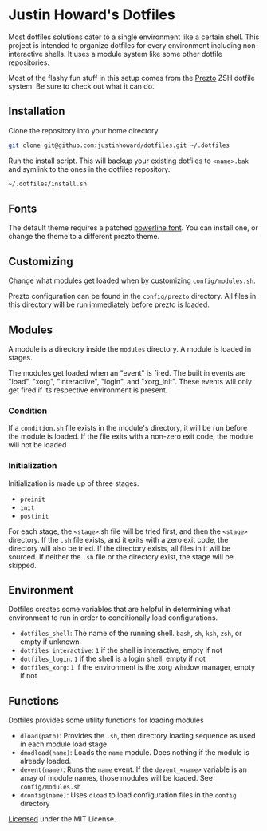 # Justin Howard's Dotfiles

Most dotfiles solutions cater to a single environment like a certain shell. This project is
intended to organize dotfiles for every environment including non-interactive shells. It uses
a module system like some other dotfile repositories.

Most of the flashy fun stuff in this setup comes from the [Prezto](https://github.com/sorin-ionescu/prezto)
ZSH dotfile system. Be sure to check out what it can do.

## Installation

Clone the repository into your home directory

``` bash
git clone git@github.com:justinhoward/dotfiles.git ~/.dotfiles
```

Run the install script. This will backup your existing dotfiles to `<name>.bak` and symlink
to the ones in the dotfiles repository.

``` bash
~/.dotfiles/install.sh
```

## Fonts

The default theme requires a patched [powerline font](https://github.com/powerline/fonts). You can install one, or change the
theme to a different prezto theme.

## Customizing

Change what modules get loaded when by customizing `config/modules.sh`.

Prezto configuration can be found in the `config/prezto` directory.
All files in this directory will be run immediately before prezto is loaded.

## Modules

A module is a directory inside the `modules` directory. A module is loaded in stages.

The modules get loaded when an "event" is fired.
The built in events are "load", "xorg", "interactive", "login", and "xorg_init". These events will only
get fired if its respective environment is present.

### Condition
If a `condition.sh` file exists in the module's directory, it will be run before
the module is loaded. If the file exits with a non-zero exit code, the module
will not be loaded

### Initialization
Initialization is made up of three stages.

- `preinit`
- `init`
- `postinit`

For each stage, the `<stage>`.sh file will be tried first, and then the `<stage>`
directory. If the `.sh` file exists, and it exits with a zero exit code, the directory will
also be tried. If the directory exists, all files in it will be sourced. If neither the `.sh`
file or the directory exist, the stage will be skipped.

## Environment
Dotfiles creates some variables that are helpful in determining what
environment to run in order to conditionally load configurations.

- `dotfiles_shell`: The name of the running shell. `bash`, `sh`, `ksh`, `zsh`, or empty if unknown.
- `dotfiles_interactive`: `1` if the shell is interactive, empty if not
- `dotfiles_login`: `1` if the shell is a login shell, empty if not
- `dotfiles_xorg`: `1` if the environment is the xorg window manager, empty if not

## Functions
Dotfiles provides some utility functions for loading modules

- `dload(path)`: Provides the `.sh`, then directory loading sequence as used in each
    module load stage
- `dmodload(name)`: Loads the `name` module. Does nothing if the module is already loaded.
- `devent(name)`: Runs the `name` event. If the `devent_<name>` variable is an array
    of module names, those modules will be loaded. See `config/modules.sh`
- `dconfig(name)`: Uses `dload` to load configuration files in the `config` directory

[Licensed](LICENSE.txt) under the MIT License.